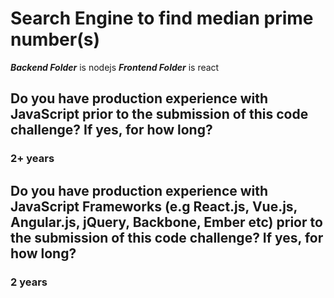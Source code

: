 # Search Engine to find median prime number(s)

**_Backend Folder_** is nodejs
**_Frontend Folder_** is react

## Do you have production experience with JavaScript prior to the submission of this code challenge? If yes, for how long?

### 2+ years

## Do you have production experience with JavaScript Frameworks (e.g React.js, Vue.js, Angular.js, jQuery, Backbone, Ember etc) prior to the submission of this code challenge? If yes, for how long?

### 2 years
